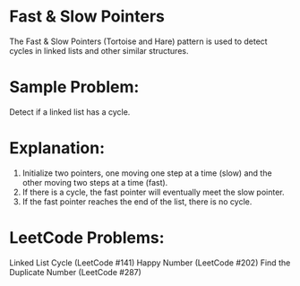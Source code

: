 # Fast & Slow Pointers
The Fast & Slow Pointers (Tortoise and Hare) pattern is used to detect cycles in linked lists and other similar structures.

# Sample Problem:
Detect if a linked list has a cycle.

# Explanation:
1. Initialize two pointers, one moving one step at a time (slow) and 
the other moving two steps at a time (fast).
2. If there is a cycle, the fast pointer will eventually meet the slow pointer.
3. If the fast pointer reaches the end of the list, there is no cycle.

# LeetCode Problems:
Linked List Cycle (LeetCode #141)
Happy Number (LeetCode #202)
Find the Duplicate Number (LeetCode #287)

